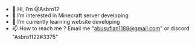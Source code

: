 - 👋 Hi, I’m @Asbro12
- 👀 I’m interested in Minecraft server developing
- 🌱 I’m currently learning website developing
- 📫 How to reach me ? Email me "abusufian1188@gmail.com" or discord "Asbro1122#3375"

